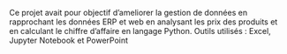 Ce projet avait pour objectif d’ameliorer la gestion de données en rapprochant les données ERP et web en analysant les prix des produits et en calculant le chiffre d’affaire en langage Python. Outils utilisés : Excel, Jupyter Notebook et PowerPoint
